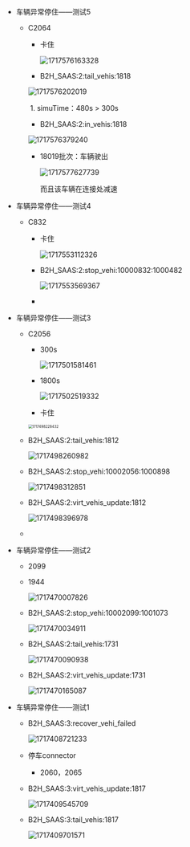 - 车辆异常停住——测试5

  - C2064

    - 卡住

      ![1717576163328](./assets/1717576163328.png)

    - B2H_SAAS:2:tail_vehis:1818

    ![1717576202019](./assets/1717576202019.png)

    ​	1. simuTime：480s > 300s

    - B2H_SAAS:2:in_vehis:1818

    ![1717576379240](./assets/1717576379240.png)
  
    - 18019批次：车辆驶出
  
      ![1717577627739](./assets/1717577627739.png)
  
      而且该车辆在连接处减速
  
    
  
- 车辆异常停住——测试4

  - C832

    - 卡住

      ![1717553112326](./assets/1717553112326.png)

    - B2H_SAAS:2:stop_vehi:10000832:1000482

      ![1717553569367](./assets/1717553569367.png)

    - 

- 车辆异常停住——测试3

  - C2056

    - 300s

      ![1717501581461](./assets/1717501581461.png)

    - 1800s

      ![1717502519332](./assets/1717502519332.png)

    - 卡住

    <img src="./assets/1717498228432.png" alt="1717498228432" style="zoom: 50%;" />

  - B2H_SAAS:2:tail_vehis:1812

    ![1717498260982](./assets/1717498260982.png)

  - B2H_SAAS:2:stop_vehi:10002056:1000898

    ![1717498312851](./assets/1717498312851.png)

  - B2H_SAAS:2:virt_vehis_update:1812

    ![1717498396978](./assets/1717498396978.png)

  - 

- 车辆异常停住——测试2

  - 2099

  - 1944

    ![1717470007826](./assets/1717470007826.png)

  - B2H_SAAS:2:stop_vehi:10002099:1001073

    ![1717470034911](./assets/1717470034911.png)

  - B2H_SAAS:2:tail_vehis:1731

    ![1717470090938](./assets/1717470090938.png)

  - B2H_SAAS:2:virt_vehis_update:1731

    ![1717470165087](./assets/1717470165087.png)

    

- 车辆异常停住——测试1

  - B2H_SAAS:3:recover_vehi_failed

    ![1717408721233](./assets/1717408721233.png)

  - 停车connector

    - 2060，2065

  - B2H_SAAS:3:virt_vehis_update:1817

    ![1717409545709](./assets/1717409545709.png)

  - B2H_SAAS:3:tail_vehis:1817

    ![1717409701571](./assets/1717409701571.png)

